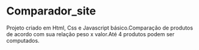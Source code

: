 # Comparador_site
Projeto criado em Html, Css e Javascript básico.Comparação de produtos de acordo com sua relação peso x valor.Até 4 produtos podem ser computados.
